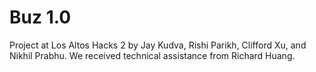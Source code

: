 # Buz 1.0
Project at Los Altos Hacks 2 by Jay Kudva, Rishi Parikh, Clifford Xu, and Nikhil Prabhu. 
We received technical assistance from Richard Huang.
